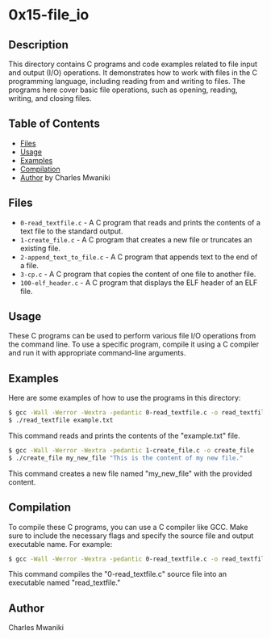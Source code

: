 # 0x15-file_io

## Description
This directory contains C programs and code examples related to file input and output (I/O) operations. It demonstrates how to work with files in the C programming language, including reading from and writing to files. The programs here cover basic file operations, such as opening, reading, writing, and closing files.

## Table of Contents
* [Files](#files)
* [Usage](#usage)
* [Examples](#examples)
* [Compilation](#compilation)
* [Author](#author) by Charles Mwaniki

## Files
* `0-read_textfile.c` - A C program that reads and prints the contents of a text file to the standard output.
* `1-create_file.c` - A C program that creates a new file or truncates an existing file.
* `2-append_text_to_file.c` - A C program that appends text to the end of a file.
* `3-cp.c` - A C program that copies the content of one file to another file.
* `100-elf_header.c` - A C program that displays the ELF header of an ELF file.

## Usage
These C programs can be used to perform various file I/O operations from the command line. To use a specific program, compile it using a C compiler and run it with appropriate command-line arguments.

## Examples
Here are some examples of how to use the programs in this directory:

```bash
$ gcc -Wall -Werror -Wextra -pedantic 0-read_textfile.c -o read_textfile
$ ./read_textfile example.txt
```

This command reads and prints the contents of the "example.txt" file.

```bash
$ gcc -Wall -Werror -Wextra -pedantic 1-create_file.c -o create_file
$ ./create_file my_new_file "This is the content of my new file."
```

This command creates a new file named "my_new_file" with the provided content.

## Compilation
To compile these C programs, you can use a C compiler like GCC. Make sure to include the necessary flags and specify the source file and output executable name. For example:

```bash
$ gcc -Wall -Werror -Wextra -pedantic 0-read_textfile.c -o read_textfile
```

This command compiles the "0-read_textfile.c" source file into an executable named "read_textfile."


## Author
Charles Mwaniki